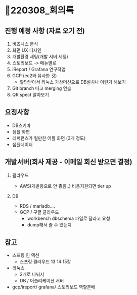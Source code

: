 # 📄220308_회의록

## 진행 예정 사항 (자료 오기 전)

1. 비즈니스 분석
2. 화면 UX 디자인
3. 개발환경 세팅(개발 서버 세팅)
4. 스토리보드 -> 메뉴별로
5. iReport / Grafana 연구작업
6. GCP (ec2와 유사한 것) 
    + 할당받아서 리눅스 가상머신으로 DB설치나 이런거 해보기
7. Git branch 따고 merging 연습
8. QR spect 알아보기


## 요청사항

- DB스키마
- 샘플 화면
- 레퍼런스가 될만한 어플 화면 (3개 정도)
- 샘플데이터


## 개발서버(회사 제공 - 이메일 회신 받으면 결정)

1. 클라우드
    - AWS(개발용으로 안 좋음..) 비용지원되면 tier up

2. DB
    - RDS / mariadb....
    - GCP / 구글 클라우드
        + workbench dbschema 파일로 달라고 요청  
        + dump해서 줄 수 있는지
    

## 참고

- 스프링 인 액션
    - 스프링 클라우드 13 14 15장
- 리눅스
    + 2개로 나눠서
    + DB / 어플리케이션 서버
- gcp/ireport/ grafana/ 스토리보드 역할분배
